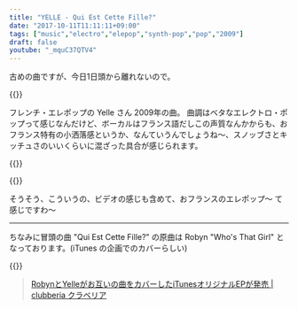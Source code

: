 ```yaml
---
title: "YELLE - Qui Est Cette Fille?"
date: "2017-10-11T11:11:11+09:00"
tags: ["music","electro","elepop","synth-pop","pop","2009"]
draft: false
youtube: "_mquC37QTV4"
---
```


古めの曲ですが、今日1日頭から離れないので。

{{<youtube src="zBkdJhIhjRM" title="YELLE - Qui Est Cette Fille?">}}

フレンチ・エレポップの Yelle さん 2009年の曲。
曲調はベタなエレクトロ・ポップって感じなんだけど、ボーカルはフランス語だしこの声質なんかからも、おフランス特有の小洒落感というか、なんていうんでしょうね〜、スノッブさとキッチュさのいいくらいに混ざった具合が感じられます。

{{<youtube src="5c-GeBqUgAA" title="YELLE - Comme Un Enfant">}}

{{<youtube src="UAzgp7CCxMc" title="YELLE - Que veux-tu">}}

そうそう、こういうの、ビデオの感じも含めて、おフランスのエレポップ〜 て感じですわ〜

---

ちなみに冒頭の曲 "Qui Est Cette Fille?" の原曲は Robyn "Who's That Girl" となっております。(iTunes の企画でのカバーらしい)

{{<youtube src="UYomJbEZG54" title="Robyn - Who's That Girl">}}

> [RobynとYelleがお互いの曲をカバーしたiTunesオリジナルEPが発売 | clubberia クラベリア](https://clubberia.com/ja/news/1172-Robyn-Yelle-iTunes-EP/)
